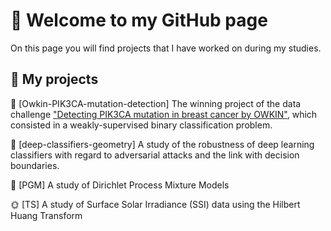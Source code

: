 # 👋 Welcome to my GitHub page 

On this page you will find projects that I have worked on during my studies.

## :rocket: My projects


🧬 [Owkin-PIK3CA-mutation-detection] The winning project of the data challenge ["Detecting PIK3CA mutation in breast cancer by OWKIN"](https://challengedata.ens.fr/challenges/98), which consisted in a weakly-supervised binary classification problem.

:mag_right: [deep-classifiers-geometry] A study of the robustness of deep learning classifiers with regard to adversarial attacks and the link with decision boundaries.

🔬 [PGM] A study of Dirichlet Process Mixture Models

:sun_with_face: [TS] A study of Surface Solar Irradiance (SSI) data using the Hilbert Huang Transform


<!--
**paulbonin/paulbonin** is a ✨ _special_ ✨ repository because its `README.md` (this file) appears on your GitHub profile.

Here are some ideas to get you started:

- 🔭 I’m currently working on ...
- 🌱 I’m currently learning ...
- 👯 I’m looking to collaborate on ...
- 🤔 I’m looking for help with ...
- 💬 Ask me about ...
- 📫 How to reach me: ...
- 😄 Pronouns: ...
- ⚡ Fun fact: ...
-->
